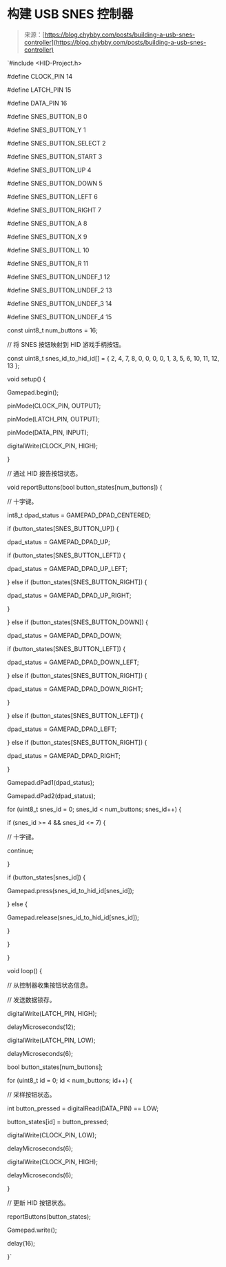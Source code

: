 <!--yml

category: 未分类

date: 2024-05-27 14:56:07

-->

# 构建 USB SNES 控制器

> 来源：[https://blog.chybby.com/posts/building-a-usb-snes-controller](https://blog.chybby.com/posts/building-a-usb-snes-controller)

`#include  <HID-Project.h>

#define  CLOCK_PIN 14

#define  LATCH_PIN 15

#define  DATA_PIN 16

#define  SNES_BUTTON_B 0

#define  SNES_BUTTON_Y 1

#define  SNES_BUTTON_SELECT 2

#define  SNES_BUTTON_START 3

#define  SNES_BUTTON_UP 4

#define  SNES_BUTTON_DOWN 5

#define  SNES_BUTTON_LEFT 6

#define  SNES_BUTTON_RIGHT 7

#define  SNES_BUTTON_A 8

#define  SNES_BUTTON_X 9

#define  SNES_BUTTON_L 10

#define  SNES_BUTTON_R 11

#define  SNES_BUTTON_UNDEF_1 12

#define  SNES_BUTTON_UNDEF_2 13

#define  SNES_BUTTON_UNDEF_3 14

#define  SNES_BUTTON_UNDEF_4 15

const  uint8_t num_buttons =  16;

// 将 SNES 按钮映射到 HID 游戏手柄按钮。

const  uint8_t snes_id_to_hid_id[] = { 2, 4, 7, 8, 0, 0, 0, 0, 1, 3, 5, 6, 10, 11, 12, 13 };

void  setup() {

Gamepad.begin();

pinMode(CLOCK_PIN, OUTPUT);

pinMode(LATCH_PIN, OUTPUT);

pinMode(DATA_PIN, INPUT);

digitalWrite(CLOCK_PIN, HIGH);

}

// 通过 HID 报告按钮状态。

void  reportButtons(bool  button_states[num_buttons]) {

// 十字键。

int8_t dpad_status = GAMEPAD_DPAD_CENTERED;

if (button_states[SNES_BUTTON_UP]) {

dpad_status = GAMEPAD_DPAD_UP;

if (button_states[SNES_BUTTON_LEFT]) {

dpad_status = GAMEPAD_DPAD_UP_LEFT;

} else  if (button_states[SNES_BUTTON_RIGHT]) {

dpad_status = GAMEPAD_DPAD_UP_RIGHT;

}

} else  if (button_states[SNES_BUTTON_DOWN]) {

dpad_status = GAMEPAD_DPAD_DOWN;

if (button_states[SNES_BUTTON_LEFT]) {

dpad_status = GAMEPAD_DPAD_DOWN_LEFT;

} else  if (button_states[SNES_BUTTON_RIGHT]) {

dpad_status = GAMEPAD_DPAD_DOWN_RIGHT;

}

} else  if (button_states[SNES_BUTTON_LEFT]) {

dpad_status = GAMEPAD_DPAD_LEFT;

} else  if (button_states[SNES_BUTTON_RIGHT]) {

dpad_status = GAMEPAD_DPAD_RIGHT;

}

Gamepad.dPad1(dpad_status);

Gamepad.dPad2(dpad_status);

for (uint8_t snes_id =  0; snes_id < num_buttons; snes_id++) {

if (snes_id >=  4  && snes_id <=  7) {

// 十字键。

continue;

}

if (button_states[snes_id]) {

Gamepad.press(snes_id_to_hid_id[snes_id]);

} else {

Gamepad.release(snes_id_to_hid_id[snes_id]);

}

}

}

void  loop() {

// 从控制器收集按钮状态信息。

// 发送数据锁存。

digitalWrite(LATCH_PIN, HIGH);

delayMicroseconds(12);

digitalWrite(LATCH_PIN, LOW);

delayMicroseconds(6);

bool button_states[num_buttons];

for (uint8_t id =  0; id < num_buttons; id++) {

// 采样按钮状态。

int button_pressed =  digitalRead(DATA_PIN) == LOW;

button_states[id] = button_pressed;

digitalWrite(CLOCK_PIN, LOW);

delayMicroseconds(6);

digitalWrite(CLOCK_PIN, HIGH);

delayMicroseconds(6);

}

// 更新 HID 按钮状态。

reportButtons(button_states);

Gamepad.write();

delay(16);

}`
